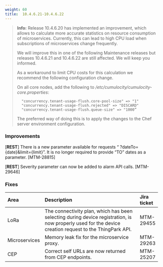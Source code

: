 ```yaml
---
weight: 60
title:  10.4.6.21-10.4.6.22
---
```


>**Info:** Release 10.4.6.20 has implemented an improvement, which allows to calculate more accurate statistics on resource consumption of microservices. Currently, this can lead to high CPU load when subscriptions of microservices change frequently.
>
>We will improve this in one of the following Maintenance releases but releases 10.4.6.21 and 10.4.6.22 are still affected. We will keep you informed.
>
>As a workaround to limit CPU costs for this calculation we recommend the following configuration change.
>
>On all core nodes, add the following to */etc/cumulocity/cumulocity-core.properties*:
>
>		"concurrency.tenant-usage-flush.core-pool-size" => "1"
>		"concurrency.tenant-usage-flush.rejected" => "DISCARD"
>		"concurrency.tenant-usage-flush.queue-size" => "1000”
>
>The preferred way of doing this is to apply the changes to the Chef server environment configuration.

### Improvements

[**REST**] There is a new parameter available for requests “ ?dateTo={date}&limit={limit}”. It is no longer required to provide “TO” dates as a parameter. [MTM-28815]

[**REST**] Severity parameter can now be added to alarm API calls. [MTM-29646]


### Fixes

<table>
<colgroup>
   <col style="width: 15%;">
   <col style="width: 70%;">
   <col style="width: 15 %;">
</colgroup>
<thead>
<tr>
<th style="text-align:left">Area</th>
<th style="text-align:left">Description</th>
<th style="text-align:left">Jira ticket</th>
</tr>
</thead>
<tbody>
<tr>
<td style="text-align:left">LoRa</td>
<td style="text-align:left">The connectivity plan, which has been selecting during device registration, is now properly used for the device creation request to the ThingPark API.</td>
<td style="text-align:left">MTM-29455</td>
</tr>
<tr>
<td style="text-align:left">Microservices</td>
<td style="text-align:left">Memory leak fix for the microservice proxy.</td>
<td style="text-align:left"> MTM-29263</td>
</tr>
<tr>
<td style="text-align:left">CEP</td>
<td style="text-align:left">Correct self URLs are now returned from CEP endpoints.</td>
<td style="text-align:left"> MTM-25207</td>
</tr>
</tbody>
</table>
